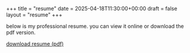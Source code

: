 +++
title = "resume"
date = 2025-04-18T11:30:00+00:00
draft = false
layout = "resume"
+++

below is my professional resume. you can view it online or download the pdf version.

[download resume (pdf)](/resume/blankpdf.pdf)
